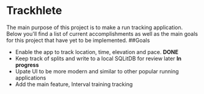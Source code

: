 # Trackhlete
The main purpose of this project is to make a run tracking application. Below you'll find a list of current accomplishments
as well as the main goals for this project that have yet to be implemented. 
##Goals
- Enable the app to track location, time, elevation and pace. **DONE**
- Keep track of splits and write to a local SQLitDB for review later **In progress**
- Upate UI to be more modern and similar to other popular running applications 
- Add the main feature, Interval training tracking 
